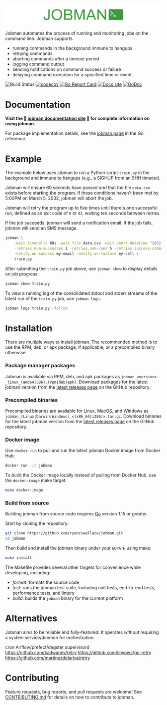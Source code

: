 ![jobman](https://github.com/ryancswallace/jobman/raw/main/assets/logo.png?raw=true)

Jobman automates the process of running and monitoring jobs on the command line. Jobman supports
* running commands in the background immune to hangups
* retrying commands
* aborting commands after a timeout period
* logging command output
* sending notifications on command success or failure
* delaying command execution for a specified time or event

![Build Status](https://github.com/ryancswallace/jobman/actions/workflows/test.yml/badge.svg)
[![codecov](https://codecov.io/gh/ryancswallace/jobman/branch/main/graph/badge.svg)](https://codecov.io/gh/ryancswallace/jobman)
[![Go Report Card](https://goreportcard.com/badge/github.com/ryancswallace/jobman)](https://goreportcard.com/report/github.com/ryancswallace/jobman)
[![Docs site](https://img.shields.io/badge/docs-GitHub_Pages-blue)](https://ryancswallace.github.io/jobman/)
[![GoDoc](https://godoc.org/gotest.tools?status.svg)](https://pkg.go.dev/github.com/ryancswallace/jobman)

# Documentation
**Visit the :book: [jobman documentation site](https://ryancswallace.github.io/jobman/) :book: for complete information on using jobman.**

For package implementation details, see the [jobman page](https://pkg.go.dev/github.com/ryancswallace/jobman) in the Go reference.

# Example
The example below uses jobman to run a Python script `train.py` in the background and immune to hangups (e.g., a SIGHUP from an SHH timeout).

Jobman will ensure 60 seconds have passed *and* that the file `data.csv` exists before starting the program. If those conditions haven't been met by 5:00PM on March 5, 2032, jobman will abort the job.

Jobman will retry the program up to five times until there's one successful run, defined as an exit code of `0` or `42`, waiting ten seconds between retries.

If the job succeeds, jobman will send a notification email. If the job fails, jobman will send an SMS message.
```bash
jobman \
    -wait.timedelta 60s -wait.file data.csv -wait.abort-datetime "2032-03-05T17:00:00" \
    -retries.num-successes 1 -retries.num-runs 5 -retries.success-codes 0,42 -retries.delay 10s \
    -notify.on-success my-email -notify.on-failure my-cell \
    train.py
```

After submitting the `train.py` job above, use `jobman show` to display details on job progress:
```bash
jobman show train.py
```

To view a running log of the consolidated stdout and stderr streams of the latest run of the `train.py` job, use `jobman logs`:
```bash
jobman logs train.py -follow
```

# Installation
There are multiple ways to install jobman. The recommended method is to use the RPM, deb, or apk package, if applicable, or a precompiled binary otherwise.

### Package manager packages
Jobman is available via RPM, deb, and apk packages as `jobman_<version>-_linux_(amd64|386).(rpm|deb|apk)`. Download packages for the latest jobman version from the [latest releases page](https://github.com/ryancswallace/jobman/releases/latest) on the GitHub repository.

### Precompiled binaries
Precompiled binaries are available for Linux, MacOS, and Windows as `jobman_(Linux|Darwin|Windows)_<(x86_64|i386)>.tar.gz`. Download binaries for the latest jobman version from the [latest releases page](https://github.com/ryancswallace/jobman/releases/latest) on the GitHub repository.

### Docker image
Use `docker run` to pull and run the latest jobman Docker image from Docker Hub:
```bash
docker run -it jobman
```

To build the Docker image locally instead of pulling from Docker Hub, use the `docker-image` make target:
```bash
make docker-image
```

### Build from source
Building jobman from source code requires [Go](https://golang.org/doc/install) version 1.15 or greater.

Start by cloning the repository:
```bash
git clone https://github.com/ryancswallace/jobman.git
cd jobman
```

Then build and install the jobman binary under your `GOPATH` using make:
```bash
make install
```

The Makefile provides several other targets for convenience while developing, including:
* *format*: formats the source code
* *test*: runs the jobman test suite, including unit tests, end-to-end tests, performance tests, and linters
* *build*: builds the `jobman` binary for the current platform

# Alternatives
Jobman aims to be reliable and fully-featured. It operates *without* requiring a system service/daemon for orchestration.

cron
Airflow/prefect/dagster
supervisord
https://github.com/kadwanev/retry
https://github.com/linyows/go-retry
https://github.com/martinezdelariva/retry

# Contributing
Feature requests, bug reports, and pull requests are welcome! See [CONTRIBUTING.md](https://github.com/ryancswallace/jobman/blob/main/CONTRIBUTING.md) for details on how to contribute to jobman.